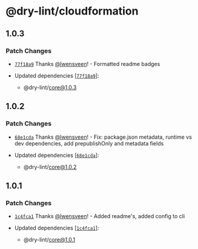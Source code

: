 # @dry-lint/cloudformation

## 1.0.3

### Patch Changes

- [`77f18a9`](https://github.com/dry-lint/dry-lint/commit/77f18a9d0cf1d2eedad5a54049e5515ed52724f0) Thanks [@lwensveen](https://github.com/lwensveen)! - Formatted readme badges

- Updated dependencies [[`77f18a9`](https://github.com/dry-lint/dry-lint/commit/77f18a9d0cf1d2eedad5a54049e5515ed52724f0)]:
  - @dry-lint/core@1.0.3

## 1.0.2

### Patch Changes

- [`68e1cda`](https://github.com/dry-lint/dry-lint/commit/68e1cdae1f26e17021bb8fa66ecb2f7100270968) Thanks [@lwensveen](https://github.com/lwensveen)! - Fix: package.json metadata, runtime vs dev dependencies, add prepublishOnly and metadata fields

- Updated dependencies [[`68e1cda`](https://github.com/dry-lint/dry-lint/commit/68e1cdae1f26e17021bb8fa66ecb2f7100270968)]:
  - @dry-lint/core@1.0.2

## 1.0.1

### Patch Changes

- [`1c4fca1`](https://github.com/dry-lint/dry-lint/commit/1c4fca132131aa88c70e8688e7b85d42932d848c) Thanks [@lwensveen](https://github.com/lwensveen)! - Added readme's, added config to cli

- Updated dependencies [[`1c4fca1`](https://github.com/dry-lint/dry-lint/commit/1c4fca132131aa88c70e8688e7b85d42932d848c)]:
  - @dry-lint/core@1.0.1

